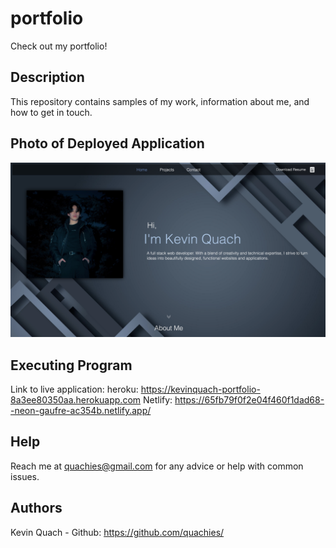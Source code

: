 # portfolio
Check out my portfolio!

## Description
This repository contains samples of my work, information about me, and how to get in touch.

## Photo of Deployed Application
![my image](./public/Heroku%20deployment.png)

## Executing Program
Link to live application: 
heroku: https://kevinquach-portfolio-8a3ee80350aa.herokuapp.com
Netlify: https://65fb79f0f2e04f460f1dad68--neon-gaufre-ac354b.netlify.app/ 

## Help
Reach me at quachies@gmail.com for any advice or help with common issues.

## Authors
Kevin Quach - Github: https://github.com/quachies/